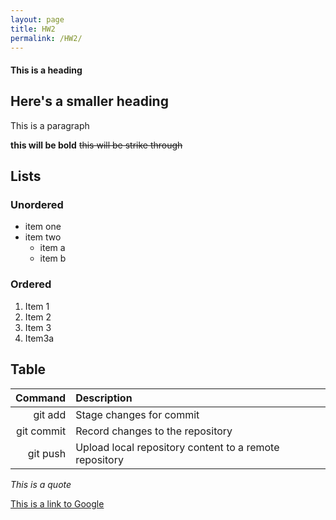 ```yaml
---
layout: page
title: HW2
permalink: /HW2/
---
```

#### This is a heading
## Here's a smaller heading
This is a paragraph

**this will be bold** ~~this will be strike through~~

## Lists

### Unordered

- item one
- item two
    - item a
    - item b

### Ordered

1. Item 1
2. Item 2
3. Item 3
4. Item3a

## Table


| Command     | Description | 
|        ---: | :---    |       
|  git add    | Stage changes for commit |      
| git commit  | Record changes to the repository |
| git push    | Upload local repository content to a remote repository | 

*This is a quote*

[This is a link to Google](https://www.google.com/search?gs_ssp=eJzj4tTP1TcwMU02T1JgNGB0YPBiS8_PT89JBQBASQXT&q=google&rlz=1C1VDKB_enUS989US989&oq=google&gs_lcrp=EgZjaHJvbWUqEwgBEC4YgwEYxwEYsQMY0QMYgAQyBggAEEUYPDITCAEQLhiDARjHARixAxjRAxiABDINCAIQABiDARixAxiABDINCAMQABiDARixAxiABDIGCAQQRRg8MgYIBRBFGEEyBggGEEUYQTIGCAcQRRhB0gEIMjU5MGowajeoAgCwAgA&sourceid=chrome&ie=UTF-8)
